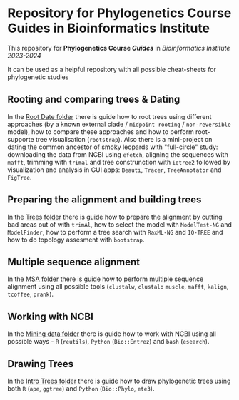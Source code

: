 # Repository for Phylogenetics Course Guides in Bioinformatics Institute

This repository for **Phylogenetics Course *Guides*** in *Bioinformatics Institute 2023-2024*

It can be used as a helpful repository with all possible cheat-sheets for phylogenetic studies

## Rooting and comparing trees & Dating

In the [Root Date folder](5%20-%20Root%20Date) there is guide how to root trees using different approaches (by a known external clade / `midpoint rooting` / `non-reversible` model), how to compare these approaches and how to perform root-supporte tree visualisation (`rootstrap`). Also there is a mini-project on dating the common ancestor of smoky leopards with "full-circle" study: downloading the data from NCBI using `efetch`, aligning the sequences with `mafft`, trimming with `trimal` and tree construnction with `iqtree2` followed by visualization and analysis in GUI apps: `Beauti`, `Tracer`, `TreeAnnotator` and `FigTree`.

## Preparing the alignment and building trees

In the [Trees folder](4%20-%20Trees) there is guide how to prepare the alignment by cutting bad areas out of with `trimAl`, how to select the model with `ModelTest-NG` and `ModelFinder`, how to perform a tree search with `RaxML-NG` and `IQ-TREE` and how to do topology assesment with `bootstrap`.

## Multiple sequence alignment

In the [MSA folder](3%20-%20MSA) there is guide how to perform multiple sequence alignment using all possible tools (`clustalw`, `clustalo` `muscle`, `mafft`, `kalign`, `tcoffee`, `prank`).

## Working with NCBI

In the [Mining data folder](2%20-%20Mining%20Data) there is guide how to work with NCBI using all possible ways - `R` (`reutils`), `Python` (`Bio::Entrez`) and `bash` (`esearch`).

## Drawing Trees

In the [Intro Trees folder](1%20-%20Intro%20Trees) there is guide how to draw phylogenetic trees using both `R` (`ape`, `ggtree`) and `Python` (`Bio::Phylo`, `ete3`).
